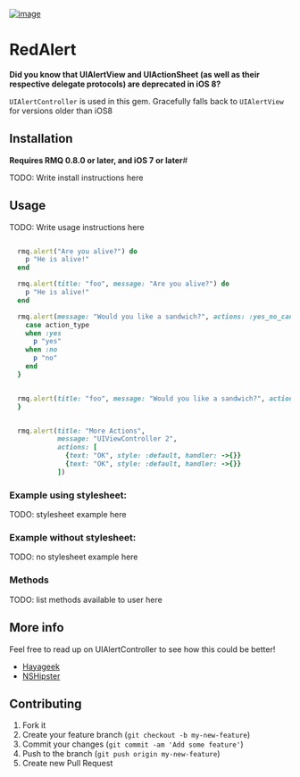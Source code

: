 [![image](http://ir_wp.s3.amazonaws.com/wp-content/uploads/sites/19/2014/09/rmq_plugin.png)](http://rubymotionquery.com)

# RedAlert

**Did you know that UIAlertView and UIActionSheet (as well as their respective delegate protocols) are deprecated in iOS 8?**

`UIAlertController` is used in this gem.   Gracefully falls back to `UIAlertView` for versions older than iOS8

## Installation

**Requires RMQ 0.8.0 or later, and iOS 7 or later**#

TODO: Write install instructions here

## Usage

TODO: Write usage instructions here
```ruby

  rmq.alert("Are you alive?") do
    p "He is alive!"
  end

  rmq.alert(title: "foo", message: "Are you alive?") do
    p "He is alive!"
  end

  rmq.alert(message: "Would you like a sandwich?", actions: :yes_no_cancel, style: :sheet) { |action_type|
    case action_type
    when :yes
      p "yes"
    when :no
      p "no"
    end
  }


  rmq.alert(title: "foo", message: "Would you like a sandwich?", actions: []
  }


  rmq.alert(title: "More Actions",
            message: "UIViewController 2",
            actions: [
              {text: "OK", style: :default, handler: ->{}}
              {text: "OK", style: :default, handler: ->{}}
            ])
```


### Example using stylesheet:

TODO: stylesheet example here

### Example without stylesheet:

TODO: no stylesheet example here

### Methods

TODO: list methods available to user here

## More info

Feel free to read up on UIAlertController to see how this could be better!
* [Hayageek](http://hayageek.com/uialertcontroller-example-ios/)
* [NSHipster](http://nshipster.com/uialertcontroller/)

## Contributing

1. Fork it
2. Create your feature branch (`git checkout -b my-new-feature`)
3. Commit your changes (`git commit -am 'Add some feature'`)
4. Push to the branch (`git push origin my-new-feature`)
5. Create new Pull Request

